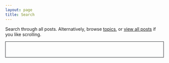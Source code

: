 ```yaml
---
layout: page
title: Search
---
```


<style>
	#search-container {
	    max-width: 100%;
	}

	input[type=text] {
		font-size: normal;
	    outline: none;
	    padding: 1rem;
		background: none;
	    width: 100%;
		-webkit-appearance: none;
		font-family: inherit;
		font-size: 100%;
		border: 1px solid rgb(22, 23, 26);
	}
	#results-container {
		margin: .5rem 0;
	}
</style>

<p>Search through all posts. Alternatively, browse <a href="{{ "/topics" | relative_url }}">topics</a>, or <a href="{{ "/all" | relative_url }}">view all posts</a> if you like scrolling.</p>

<!-- Html Elements for Search -->
<div id="search-container">
<input type="text" id="search-input">
<ol id="results-container"></ol>
</div>

<!-- Script pointing to search-script.js -->
<script src="/search.js" type="text/javascript"></script>

<!-- Configuration -->
<script type="text/javascript">
SimpleJekyllSearch({
  searchInput: document.getElementById('search-input'),
  resultsContainer: document.getElementById('results-container'),
  json: '/search.json',
  searchResultTemplate: '<li><a href="{url}" title="{title}">{title}</a> ({tags})</li>',
  noResultsText: 'No results found.',
  limit: 100,
  fuzzy: false,
  exclude: ['Welcome']
})
</script>

